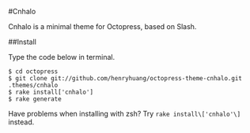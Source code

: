 #Cnhalo

Cnhalo is a minimal theme for Octopress, based on Slash.

##Install

Type the code below in terminal.

	$ cd octopress
	$ git clone git://github.com/henryhuang/octopress-theme-cnhalo.git .themes/cnhalo
	$ rake install['cnhalo']
	$ rake generate

Have problems when installing with zsh? Try `rake install\['cnhalo'\]` instead.

